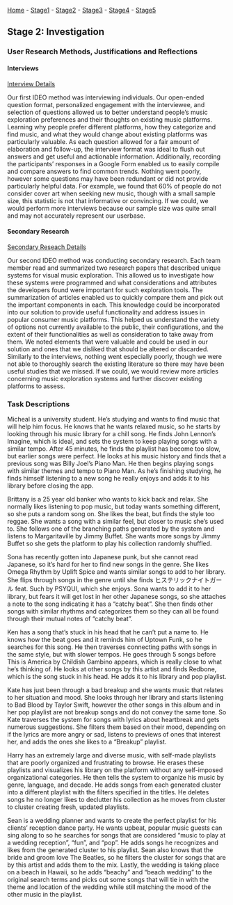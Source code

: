 [Home](https://colinauyeng.github.io/CPSC-481--MusicSurf/) - [Stage1](https://colinauyeng.github.io/CPSC-481--MusicSurf/Stage1) - [Stage2](https://colinauyeng.github.io/CPSC-481--MusicSurf/Stage2) - [Stage3](https://colinauyeng.github.io/CPSC-481--MusicSurf/Stage3) - [Stage4](https://colinauyeng.github.io/CPSC-481--MusicSurf/Stage4) - [Stage5](https://colinauyeng.github.io/CPSC-481--MusicSurf/Stage5)  
## Stage 2: Investigation

### User Research Methods, Justifications and Reflections

#### Interviews
[Interview Details](https://colinauyeng.github.io/CPSC-481--MusicSurf/Interviews)

Our first IDEO method was interviewing individuals. Our open-ended question format, personalized engagement with the interviewee, and selection of questions allowed us to better understand people’s music exploration preferences and their thoughts on existing music platforms. Learning why people prefer different platforms, how they categorize and find music, and what they would change about existing platforms was particularly valuable. As each question allowed for a fair amount of elaboration and follow-up, the interview format was ideal to flush out answers and get useful and actionable information. Additionally, recording the participants’ responses in a Google Form enabled us to easily compile and compare answers to find common trends. Nothing went poorly, however some questions may have been redundant or did not provide particularly helpful data. For example, we found that 60% of people do not consider cover art when seeking new music, though with a small sample size, this statistic is not that informative or convincing. If we could, we would perform more interviews because our sample size was quite small and may not accurately represent our userbase.

#### Secondary Research
[Secondary Reseach Details](https://colinauyeng.github.io/CPSC-481--MusicSurf/Research)

Our second IDEO method was conducting secondary research. Each team member read and summarized two research papers that described unique systems for visual music exploration. This allowed us to investigate how these systems were programmed and what considerations and attributes the developers found were important for such exploration tools. The summarization of articles enabled us to quickly compare them and pick out the important components in each. This knowledge could be incorporated into our solution to provide useful functionality and address issues in popular consumer music platforms. This helped us understand the variety of options not currently available to the public, their configurations, and the extent of their functionalities as well as consideration to take away from them. We noted elements that were valuable and could be used in our solution and ones that we disliked that should be altered or discarded. Similarly to the interviews, nothing went especially poorly, though we were not able to thoroughly search the existing literature so there may have been useful studies that we missed. If we could, we would review more articles concerning music exploration systems and further discover existing platforms to assess.

### Task Descriptions

Micheal is a university student. He’s studying and wants to find music that will help him focus. He knows that he wants relaxed music, so he starts by looking through his music library for a chill song. He finds John Lennon’s Imagine, which is ideal, and sets the system to keep playing songs with a similar tempo. After 45 minutes, he finds the playlist has become too slow, but earlier songs were perfect. He looks at his music history and finds that a previous song was Billy Joel’s Piano Man. He then begins playing songs with similar themes and tempo to Piano Man. As he’s finishing studying, he finds himself listening to a new song he really enjoys and adds it to his library before closing the app.

Brittany is a 25 year old banker who wants to kick back and relax. She normally likes listening to pop music, but today wants something different, so she puts a random song on. She likes the beat, but finds the style too reggae. She wants a song with a similar feel, but closer to music she’s used to. She follows one of the branching paths generated by the system and listens to Margaritaville by Jimmy Buffet. She wants more songs by Jimmy Buffet so she gets the platform to play his collection randomly shuffled.

Sona has recently gotten into Japanese punk, but she cannot read Japanese, so it’s hard for her to find new songs in the genre. She likes Omega Rhythm by Uplift Spice and wants similar songs to add to her library. She flips through songs in the genre until she finds ヒステリックナイトガール feat. Such  by PSYQUI, which she enjoys. Sona wants to add it to her library, but fears it will get lost in her other Japanese songs, so she attaches a note to the song indicating it has a “catchy beat”. She then finds other songs with similar rhythms and categorizes them so they can all be found through their mutual notes of “catchy beat”. 

Ken has a song that’s stuck in his head that he can’t put a name to. He knows how the beat goes and it reminds him of Uptown Funk, so he searches for this song. He then traverses connecting paths with songs in the same style, but with slower tempos. He goes through 5 songs before This is America by Childish Gambino appears, which is really close to what he’s thinking of. He looks at other songs by this artist and finds Redbone, which is the song stuck in his head. He adds it to his library and pop playlist. 

Kate has just been through a bad breakup and she wants music that relates to her situation and mood. She looks through her library and starts listening to Bad Blood by Taylor Swift, however the other songs in this album and in her pop playlist are not breakup songs and do not convey the same tone. So Kate traverses the system for songs with lyrics about heartbreak and gets numerous suggestions. She filters them based on their mood, depending on if the lyrics are more angry or sad, listens to previews of ones that interest her, and adds the ones she likes to a “Breakup” playlist. 

Harry has an extremely large and diverse music, with self-made playlists that are poorly organized and frustrating to browse. He erases these playlists and visualizes his library on the platform without any self-imposed organizational categories. He then tells the system to organize his music by genre, language, and decade. He adds songs from each generated cluster into a different playlist with the filters specified in the titles. He deletes songs he no longer likes to declutter his collection as he moves from cluster to cluster creating fresh, updated playlists.

Sean is a wedding planner and wants to create the perfect playlist for his clients’ reception dance party. He wants upbeat, popular music guests can sing along to so he searches for songs that are considered “music to play at a wedding reception”, “fun”, and “pop”. He adds songs he recognizes and likes from the generated cluster to his playlist. Sean also knows that the bride and groom love The Beatles, so he filters the cluster for songs that are by this artist and adds them to the mix. Lastly, the wedding is taking place on a beach in Hawaii, so he adds “beachy” and “beach wedding” to the original search terms and picks out some songs that will tie in with the theme and location of the wedding while still matching the mood of the other music in the playlist. 
